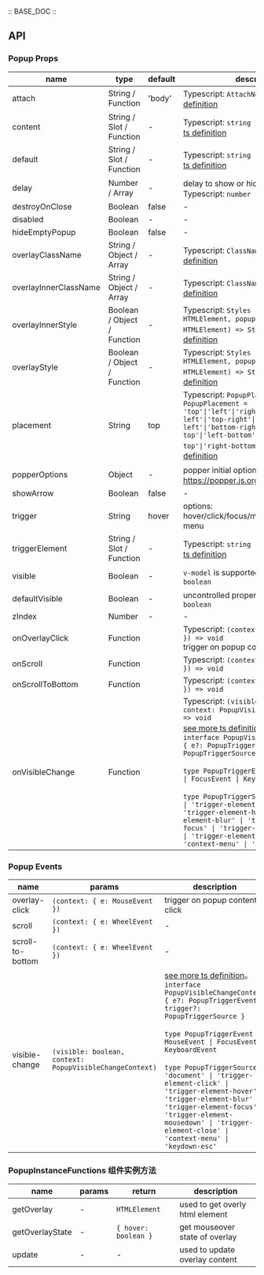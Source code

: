 :: BASE_DOC ::

## API

### Popup Props

name | type | default | description | required
-- | -- | -- | -- | --
attach | String / Function | 'body' | Typescript: `AttachNode`。[see more ts definition](https://github.com/Tencent/tdesign-vue/blob/develop/src/common.ts) | N
content | String / Slot / Function | - | Typescript: `string \| TNode`。[see more ts definition](https://github.com/Tencent/tdesign-vue/blob/develop/src/common.ts) | N
default | String / Slot / Function | - | Typescript: `string \| TNode`。[see more ts definition](https://github.com/Tencent/tdesign-vue/blob/develop/src/common.ts) | N
delay | Number / Array | - | delay to show or hide popover。Typescript: `number \| Array<number>` | N
destroyOnClose | Boolean | false | \- | N
disabled | Boolean | - | \- | N
hideEmptyPopup | Boolean | false | \- | N
overlayClassName | String / Object / Array | - | Typescript: `ClassName`。[see more ts definition](https://github.com/Tencent/tdesign-vue/blob/develop/src/common.ts) | N
overlayInnerClassName | String / Object / Array | - | Typescript: `ClassName`。[see more ts definition](https://github.com/Tencent/tdesign-vue/blob/develop/src/common.ts) | N
overlayInnerStyle | Boolean / Object / Function | - | Typescript: `Styles \| ((triggerElement: HTMLElement, popupElement: HTMLElement) => Styles)`。[see more ts definition](https://github.com/Tencent/tdesign-vue/blob/develop/src/common.ts) | N
overlayStyle | Boolean / Object / Function | - | Typescript: `Styles \| ((triggerElement: HTMLElement, popupElement: HTMLElement) => Styles)`。[see more ts definition](https://github.com/Tencent/tdesign-vue/blob/develop/src/common.ts) | N
placement | String | top | Typescript: `PopupPlacement` `type PopupPlacement = 'top'\|'left'\|'right'\|'bottom'\|'top-left'\|'top-right'\|'bottom-left'\|'bottom-right'\|'left-top'\|'left-bottom'\|'right-top'\|'right-bottom'`。[see more ts definition](https://github.com/Tencent/tdesign-vue/tree/develop/src/popup/type.ts) | N
popperOptions | Object | - | popper initial options，details refer to https://popper.js.org/docs | N
showArrow | Boolean | false | \- | N
trigger | String | hover | options: hover/click/focus/mousedown/context-menu | N
triggerElement | String / Slot / Function | - | Typescript: `string \| TNode`。[see more ts definition](https://github.com/Tencent/tdesign-vue/blob/develop/src/common.ts) | N
visible | Boolean | - | `v-model` is supported。Typescript: `boolean` | N
defaultVisible | Boolean | - | uncontrolled property。Typescript: `boolean` | N
zIndex | Number | - | \- | N
onOverlayClick | Function |  | Typescript: `(context: { e: MouseEvent }) => void`<br/>trigger on popup content click | N
onScroll | Function |  | Typescript: `(context: { e: WheelEvent }) => void`<br/> | N
onScrollToBottom | Function |  | Typescript: `(context: { e: WheelEvent }) => void`<br/> | N
onVisibleChange | Function |  | Typescript: `(visible: boolean, context: PopupVisibleChangeContext) => void`<br/>[see more ts definition](https://github.com/Tencent/tdesign-vue/tree/develop/src/popup/type.ts)。<br/>`interface PopupVisibleChangeContext { e?: PopupTriggerEvent; trigger?: PopupTriggerSource }`<br/><br/>`type PopupTriggerEvent = MouseEvent \| FocusEvent \| KeyboardEvent`<br/><br/>`type PopupTriggerSource = 'document' \| 'trigger-element-click' \| 'trigger-element-hover' \| 'trigger-element-blur' \| 'trigger-element-focus' \| 'trigger-element-mousedown' \| 'trigger-element-close' \| 'context-menu' \| 'keydown-esc'`<br/> | N

### Popup Events

name | params | description
-- | -- | --
overlay-click | `(context: { e: MouseEvent })` | trigger on popup content click
scroll | `(context: { e: WheelEvent })` | \-
scroll-to-bottom | `(context: { e: WheelEvent })` | \-
visible-change | `(visible: boolean, context: PopupVisibleChangeContext)` | [see more ts definition](https://github.com/Tencent/tdesign-vue/tree/develop/src/popup/type.ts)。<br/>`interface PopupVisibleChangeContext { e?: PopupTriggerEvent; trigger?: PopupTriggerSource }`<br/><br/>`type PopupTriggerEvent = MouseEvent \| FocusEvent \| KeyboardEvent`<br/><br/>`type PopupTriggerSource = 'document' \| 'trigger-element-click' \| 'trigger-element-hover' \| 'trigger-element-blur' \| 'trigger-element-focus' \| 'trigger-element-mousedown' \| 'trigger-element-close' \| 'context-menu' \| 'keydown-esc'`<br/>

### PopupInstanceFunctions 组件实例方法

name | params | return | description
-- | -- | -- | --
getOverlay | \- | `HTMLElement` | used to get overly html element
getOverlayState | \- | `{ hover: boolean }` | get mouseover state of overlay
update | \- | \- | used to update overlay content
